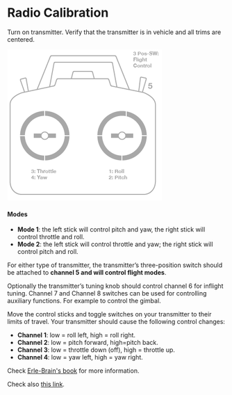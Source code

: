 # Radio Calibration

Turn on transmitter. Verify that the transmitter is in vehicle and all trims are centered.

![radiocontroler](../img/calibration/radio_setup1.png)

#### Modes
- **Mode 1**: the left stick will control pitch and yaw, the right stick will control throttle and roll.
- **Mode 2**: the left stick will control throttle and yaw; the right stick will control pitch and roll.

For either type of transmitter, the transmitter’s three-position switch should be attached to **channel 5 and will control flight modes**.

Optionally the transmitter’s tuning knob should control channel 6 for inflight tuning.  Channel 7 and Channel 8 switches can be used for controlling auxiliary functions. For example to control the gimbal.

Move the control sticks and toggle switches on your transmitter to their limits of travel. Your transmitter should cause the following control changes:
- **Channel 1**: low = roll left, high = roll right.
- **Channel 2**: low = pitch forward, high=pitch back.
- **Channel 3**: low = throttle down (off), high = throttle up.
- **Channel 4**: low = yaw left, high = yaw right.

Check [Erle-Brain's book](http://erlerobotics.gitbooks.io/erle-robotics-erle-brain-a-linux-brain-for-drones/content/en/GCS/apmplanner.html#radio-calibration) for more information.

Check also [this link](http://plane.ardupilot.com/wiki/arduplane-setup/first-time-apm-setup/#calibrate_your_rc_input).